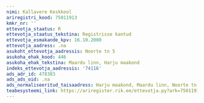 ```yaml
---
nimi: Kallavere Keskkool
ariregistri_kood: 75011913
kmkr_nr: ''
ettevotja_staatus: R
ettevotja_staatus_tekstina: Registrisse kantud
ettevotja_esmakande_kpv: 16.10.2000
ettevotja_aadress: .na
asukoht_ettevotja_aadressis: Noorte tn 5
asukoha_ehak_kood: 446
asukoha_ehak_tekstina: Maardu linn, Harju maakond
indeks_ettevotja_aadressis: '74116'
ads_adr_id: 478383
ads_ads_oid: .na
ads_normaliseeritud_taisaadress: Harju maakond, Maardu linn, Noorte tn 5
teabesysteemi_link: https://ariregister.rik.ee/ettevotja.py?ark=75011913&ref=rekvisiidid
---
```

